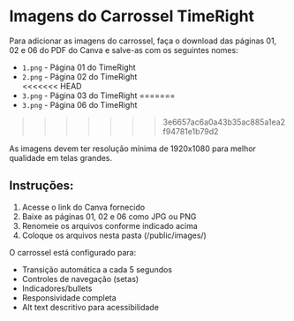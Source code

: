 # Imagens do Carrossel TimeRight

Para adicionar as imagens do carrossel, faça o download das páginas 01, 02 e 06 do PDF do Canva e salve-as com os seguintes nomes:

- `1.png` - Página 01 do TimeRight
- `2.png` - Página 02 do TimeRight  
<<<<<<< HEAD
- `3.png` - Página 03 do TimeRight
=======
- `3.png` - Página 06 do TimeRight
>>>>>>> 3e6657ac6a0a43b35ac885a1ea2f94781e1b79d2

As imagens devem ter resolução mínima de 1920x1080 para melhor qualidade em telas grandes.

## Instruções:
1. Acesse o link do Canva fornecido
2. Baixe as páginas 01, 02 e 06 como JPG ou PNG
3. Renomeie os arquivos conforme indicado acima
4. Coloque os arquivos nesta pasta (/public/images/)

O carrossel está configurado para:
- Transição automática a cada 5 segundos
- Controles de navegação (setas)
- Indicadores/bullets
- Responsividade completa
- Alt text descritivo para acessibilidade